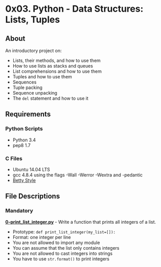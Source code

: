 # 0x03. Python - Data Structures: Lists, Tuples

## About

An introductory project on:

- Lists, their methods, and how to use them
- How to use lists as stacks and queues
- List comprehensions and how to use them
- Tuples and how to use them
- Sequences
- Tuple packing
- Sequence unpacking
- The `del` statement and how to use it

## Requirements

### Python Scripts

- Python 3.4
- pep8 1.7

### C Files

- Ubuntu 14.04 LTS
- gcc 4.8.4 using the flags -Wall -Werror -Wextra and -pedantic
- [Betty Style](https://github.com/holbertonschool/Betty/wiki)

## File Descriptions

### Mandatory

**[0-print_list_integer.py](0-print_list_integer.py)** - Write a function that prints all integers of a list.

- Prototype: `def print_list_integer(my_list=[]):`
- Format: one integer per line
- You are not allowed to import any module
- You can assume that the list only contains integers
- You are not allowed to cast integers into strings
- You have to use `str.format()` to print integers
